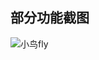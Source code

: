 ## 部分功能截图

![小鸟fly](https://s10.mogucdn.com/mlcdn/c45406/191113_5d43ji824a9j45a235fbf88d42k3e_229x420.gif)